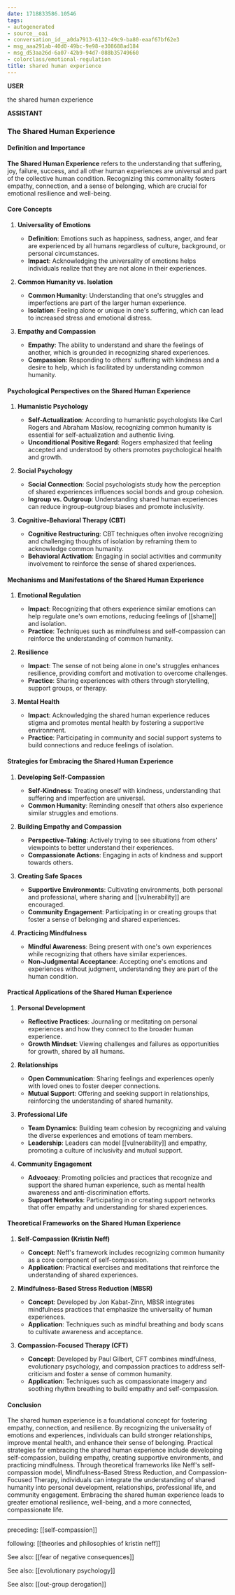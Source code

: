 ```yaml
---
date: 1718833586.10546
tags:
- autogenerated
- source__oai
- conversation_id__a0da7913-6132-49c9-ba80-eaaf67bf62e3
- msg_aaa291ab-40d0-49bc-9e98-e308688ad184
- msg_d53aa26d-6a07-42b9-94d7-088b35749660
- colorclass/emotional-regulation
title: shared human experience
---
```


**USER**

the shared human experience


**ASSISTANT**

### The Shared Human Experience

#### Definition and Importance
**The Shared Human Experience** refers to the understanding that suffering, joy, failure, success, and all other human experiences are universal and part of the collective human condition. Recognizing this commonality fosters empathy, connection, and a sense of belonging, which are crucial for emotional resilience and well-being.

#### Core Concepts

1. **Universality of Emotions**
    - **Definition**: Emotions such as happiness, sadness, anger, and fear are experienced by all humans regardless of culture, background, or personal circumstances.
    - **Impact**: Acknowledging the universality of emotions helps individuals realize that they are not alone in their experiences.

2. **Common Humanity vs. Isolation**
    - **Common Humanity**: Understanding that one's struggles and imperfections are part of the larger human experience.
    - **Isolation**: Feeling alone or unique in one's suffering, which can lead to increased stress and emotional distress.

3. **Empathy and Compassion**
    - **Empathy**: The ability to understand and share the feelings of another, which is grounded in recognizing shared experiences.
    - **Compassion**: Responding to others' suffering with kindness and a desire to help, which is facilitated by understanding common humanity.

#### Psychological Perspectives on the Shared Human Experience

1. **Humanistic Psychology**
    - **Self-Actualization**: According to humanistic psychologists like Carl Rogers and Abraham Maslow, recognizing common humanity is essential for self-actualization and authentic living.
    - **Unconditional Positive Regard**: Rogers emphasized that feeling accepted and understood by others promotes psychological health and growth.

2. **Social Psychology**
    - **Social Connection**: Social psychologists study how the perception of shared experiences influences social bonds and group cohesion.
    - **Ingroup vs. Outgroup**: Understanding shared human experiences can reduce ingroup-outgroup biases and promote inclusivity.

3. **Cognitive-Behavioral Therapy (CBT)**
    - **Cognitive Restructuring**: CBT techniques often involve recognizing and challenging thoughts of isolation by reframing them to acknowledge common humanity.
    - **Behavioral Activation**: Engaging in social activities and community involvement to reinforce the sense of shared experiences.

#### Mechanisms and Manifestations of the Shared Human Experience

1. **Emotional Regulation**
    - **Impact**: Recognizing that others experience similar emotions can help regulate one's own emotions, reducing feelings of [[shame]] and isolation.
    - **Practice**: Techniques such as mindfulness and self-compassion can reinforce the understanding of common humanity.

2. **Resilience**
    - **Impact**: The sense of not being alone in one's struggles enhances resilience, providing comfort and motivation to overcome challenges.
    - **Practice**: Sharing experiences with others through storytelling, support groups, or therapy.

3. **Mental Health**
    - **Impact**: Acknowledging the shared human experience reduces stigma and promotes mental health by fostering a supportive environment.
    - **Practice**: Participating in community and social support systems to build connections and reduce feelings of isolation.

#### Strategies for Embracing the Shared Human Experience

1. **Developing Self-Compassion**
    - **Self-Kindness**: Treating oneself with kindness, understanding that suffering and imperfection are universal.
    - **Common Humanity**: Reminding oneself that others also experience similar struggles and emotions.

2. **Building Empathy and Compassion**
    - **Perspective-Taking**: Actively trying to see situations from others' viewpoints to better understand their experiences.
    - **Compassionate Actions**: Engaging in acts of kindness and support towards others.

3. **Creating Safe Spaces**
    - **Supportive Environments**: Cultivating environments, both personal and professional, where sharing and [[vulnerability]] are encouraged.
    - **Community Engagement**: Participating in or creating groups that foster a sense of belonging and shared experiences.

4. **Practicing Mindfulness**
    - **Mindful Awareness**: Being present with one's own experiences while recognizing that others have similar experiences.
    - **Non-Judgmental Acceptance**: Accepting one's emotions and experiences without judgment, understanding they are part of the human condition.

#### Practical Applications of the Shared Human Experience

1. **Personal Development**
    - **Reflective Practices**: Journaling or meditating on personal experiences and how they connect to the broader human experience.
    - **Growth Mindset**: Viewing challenges and failures as opportunities for growth, shared by all humans.

2. **Relationships**
    - **Open Communication**: Sharing feelings and experiences openly with loved ones to foster deeper connections.
    - **Mutual Support**: Offering and seeking support in relationships, reinforcing the understanding of shared humanity.

3. **Professional Life**
    - **Team Dynamics**: Building team cohesion by recognizing and valuing the diverse experiences and emotions of team members.
    - **Leadership**: Leaders can model [[vulnerability]] and empathy, promoting a culture of inclusivity and mutual support.

4. **Community Engagement**
    - **Advocacy**: Promoting policies and practices that recognize and support the shared human experience, such as mental health awareness and anti-discrimination efforts.
    - **Support Networks**: Participating in or creating support networks that offer empathy and understanding for shared experiences.

#### Theoretical Frameworks on the Shared Human Experience

1. **Self-Compassion (Kristin Neff)**
    - **Concept**: Neff's framework includes recognizing common humanity as a core component of self-compassion.
    - **Application**: Practical exercises and meditations that reinforce the understanding of shared experiences.

2. **Mindfulness-Based Stress Reduction (MBSR)**
    - **Concept**: Developed by Jon Kabat-Zinn, MBSR integrates mindfulness practices that emphasize the universality of human experiences.
    - **Application**: Techniques such as mindful breathing and body scans to cultivate awareness and acceptance.

3. **Compassion-Focused Therapy (CFT)**
    - **Concept**: Developed by Paul Gilbert, CFT combines mindfulness, evolutionary psychology, and compassion practices to address self-criticism and foster a sense of common humanity.
    - **Application**: Techniques such as compassionate imagery and soothing rhythm breathing to build empathy and self-compassion.

#### Conclusion

The shared human experience is a foundational concept for fostering empathy, connection, and resilience. By recognizing the universality of emotions and experiences, individuals can build stronger relationships, improve mental health, and enhance their sense of belonging. Practical strategies for embracing the shared human experience include developing self-compassion, building empathy, creating supportive environments, and practicing mindfulness. Through theoretical frameworks like Neff's self-compassion model, Mindfulness-Based Stress Reduction, and Compassion-Focused Therapy, individuals can integrate the understanding of shared humanity into personal development, relationships, professional life, and community engagement. Embracing the shared human experience leads to greater emotional resilience, well-being, and a more connected, compassionate life.


---

preceding: [[self-compassion]]  


following: [[theories and philosophies of kristin neff]]

See also: [[fear of negative consequences]]


See also: [[evolutionary psychology]]


See also: [[out-group derogation]]